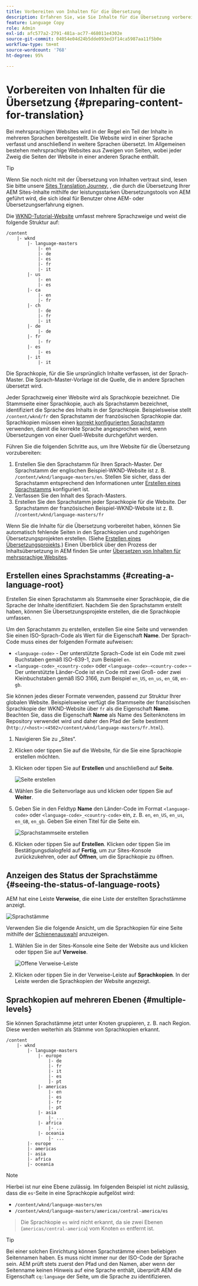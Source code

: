 ```yaml
---
title: Vorbereiten von Inhalten für die Übersetzung
description: Erfahren Sie, wie Sie Inhalte für die Übersetzung vorbereiten.
feature: Language Copy
role: Admin
exl-id: afc577a2-2791-481a-ac77-468011e4302e
source-git-commit: 04054e04d24b5dde093ed3f14ca5987aa11f5b0e
workflow-type: tm+mt
source-wordcount: '768'
ht-degree: 95%

---
```


# Vorbereiten von Inhalten für die Übersetzung {#preparing-content-for-translation}

Bei mehrsprachigen Websites wird in der Regel ein Teil der Inhalte in mehreren Sprachen bereitgestellt. Die Website wird in einer Sprache verfasst und anschließend in weitere Sprachen übersetzt. Im Allgemeinen bestehen mehrsprachige Websites aus Zweigen von Seiten, wobei jeder Zweig die Seiten der Website in einer anderen Sprache enthält.

>[!TIP]
>
>Wenn Sie noch nicht mit der Übersetzung von Inhalten vertraut sind, lesen Sie bitte unsere [Sites Translation Journey,](/help/journey-sites/translation/overview.md) , die durch die Übersetzung Ihrer AEM Sites-Inhalte mithilfe der leistungsstarken Übersetzungstools von AEM geführt wird, die sich ideal für Benutzer ohne AEM- oder Übersetzungserfahrung eignen.

Die [WKND-Tutorial-Website](/help/implementing/developing/introduction/develop-wknd-tutorial.md) umfasst mehrere Sprachzweige und weist die folgende Struktur auf:

```text
/content
    |- wknd
        |- language-masters
            |- en
            |- de
            |- es
            |- fr
            |- it
        |- us
            |- en
            |- es
        |- ca
            |- en
            |- fr
        |- ch
            |- de
            |- fr
            |- it
        |- de
            |- de
        |- fr
            |- fr
        |- es
            |- es
        |- it
            |- it
```

Die Sprachkopie, für die Sie ursprünglich Inhalte verfassen, ist der Sprach-Master. Die Sprach-Master-Vorlage ist die Quelle, die in andere Sprachen übersetzt wird.

Jeder Sprachzweig einer Website wird als Sprachkopie bezeichnet. Die Stammseite einer Sprachkopie, auch als Sprachstamm bezeichnet, identifiziert die Sprache des Inhalts in der Sprachkopie. Beispielsweise stellt `/content/wknd/fr` den Sprachstamm der französischen Sprachkopie dar. Sprachkopien müssen einen [korrekt konfigurierten Sprachstamm](preparation.md#creating-a-language-root) verwenden, damit die korrekte Sprache angesprochen wird, wenn Übersetzungen von einer Quell-Website durchgeführt werden.

Führen Sie die folgenden Schritte aus, um Ihre Website für die Übersetzung vorzubereiten:

1. Erstellen Sie den Sprachstamm für Ihren Sprach-Master. Der Sprachstamm der englischen Beispiel-WKND-Website ist z. B. `/content/wknd/language-masters/en`. Stellen Sie sicher, dass der Sprachstamm entsprechend den Informationen unter [Erstellen eines Sprachstamms](preparation.md#creating-a-language-root) konfiguriert ist.
1. Verfassen Sie den Inhalt des Sprach-Masters.
1. Erstellen Sie den Sprachstamm jeder Sprachkopie für die Website. Der Sprachstamm der französischen Beispiel-WKND-Website ist z. B. /`/content/wknd/language-masters/fr`

Wenn Sie die Inhalte für die Übersetzung vorbereitet haben, können Sie automatisch fehlende Seiten in den Sprachkopien und zugehörigen Übersetzungsprojekten erstellen. (Siehe [Erstellen eines Übersetzungsprojekts](managing-projects.md).) Einen Überblick über den Prozess der Inhaltsübersetzung in AEM finden Sie unter [Übersetzen von Inhalten für mehrsprachige Websites](overview.md).

## Erstellen eines Sprachstamms {#creating-a-language-root}

Erstellen Sie einen Sprachstamm als Stammseite einer Sprachkopie, die die Sprache der Inhalte identifiziert. Nachdem Sie den Sprachstamm erstellt haben, können Sie Übersetzungsprojekte erstellen, die die Sprachkopie umfassen.

Um den Sprachstamm zu erstellen, erstellen Sie eine Seite und verwenden Sie einen ISO-Sprach-Code als Wert für die Eigenschaft **Name**. Der Sprach-Code muss eines der folgenden Formate aufweisen:

* `<language-code>` - Der unterstützte Sprach-Code ist ein Code mit zwei Buchstaben gemäß ISO-639-1, zum Beispiel `en`.
* `<language-code>_<country-code>` oder `<language-code>-<country-code>` – Der unterstützte Länder-Code ist ein Code mit zwei Groß- oder zwei Kleinbuchstaben gemäß ISO 3166, zum Beispiel `en_US`, `en_us`, `en_GB`, `en-gb`.

Sie können jedes dieser Formate verwenden, passend zur Struktur Ihrer globalen Website.  Beispielsweise verfügt die Stammseite der französischen Sprachkopie der WKND-Website über `fr` als die Eigenschaft **Name**. Beachten Sie, dass die Eigenschaft **Name** als Name des Seitenknotens im Repository verwendet wird und daher den Pfad der Seite bestimmt (`http://<host>:<4502>/content/wknd/language-masters/fr.html`).

1. Navigieren Sie zu „Sites“.
1. Klicken oder tippen Sie auf die Website, für die Sie eine Sprachkopie erstellen möchten.
1. Klicken oder tippen Sie auf **Erstellen** und anschließend auf **Seite**.

   ![Seite erstellen](../assets/create-page.png)

1. Wählen Sie die Seitenvorlage aus und klicken oder tippen Sie auf **Weiter**.
1. Geben Sie in den Feldtyp **Name** den Länder-Code im Format `<language-code>` oder `<language-code>_<country-code>` ein, z. B. `en`, `en_US`, `en_us`, `en_GB`, `en_gb`. Geben Sie einen Titel für die Seite ein.

   ![Sprachstammseite erstellen](../assets/create-language-root.png)

1. Klicken oder tippen Sie auf **Erstellen**. Klicken oder tippen Sie im Bestätigungsdialogfeld auf **Fertig**, um zur Sites-Konsole zurückzukehren, oder auf **Öffnen**, um die Sprachkopie zu öffnen.

## Anzeigen des Status der Sprachstämme {#seeing-the-status-of-language-roots}

AEM hat eine Leiste **Verweise**, die eine Liste der erstellten Sprachstämme anzeigt.

![Sprachstämme](../assets/language-roots.png)

Verwenden Sie die folgende Ansicht, um die Sprachkopien für eine Seite mithilfe der [Schienenauswahl](/help/sites-cloud/authoring/getting-started/basic-handling.md#rail-selector) anzuzeigen.

1. Wählen Sie in der Sites-Konsole eine Seite der Website aus und klicken oder tippen Sie auf **Verweise**.

   ![Offene Verweise-Leiste](../assets/opening-references-rail.png)

1. Klicken oder tippen Sie in der Verweise-Leiste auf **Sprachkopien**. In der Leiste werden die Sprachkopien der Website angezeigt.

## Sprachkopien auf mehreren Ebenen {#multiple-levels}

Sie können Sprachstämme jetzt unter Knoten gruppieren, z. B. nach Region. Diese werden weiterhin als Stämme von Sprachkopien erkannt.

```text
/content
    |- wknd
        |- language-masters
            |- europe
                |- de
                |- fr
                |- it
                |- es
                ]- pt
            |- americas
                |- en
                |- es
                |- fr
                |- pt
            |- asia
                |- ...
            |- africa
                |- ...
            |- oceania
                |- ...
        |- europe
        |- americas
        |- asia
        |- africa
        |- oceania            
```

>[!NOTE]
>
>Hierbei ist nur eine Ebene zulässig. Im folgenden Beispiel ist nicht zulässig, dass die `es`-Seite in eine Sprachkopie aufgelöst wird:
>
>* `/content/wknd/language-masters/en`
>* `/content/wknd/language-masters/americas/central-america/es`

>
> Die Sprachkopie `es` wird nicht erkannt, da sie zwei Ebenen (`americas/central-america`) vom Knoten `en` entfernt ist.

>[!TIP]
>
>Bei einer solchen Einrichtung können Sprachstämme einen beliebigen Seitennamen haben. Es muss nicht immer nur der ISO-Code der Sprache sein. AEM prüft stets zuerst den Pfad und den Namen, aber wenn der Seitenname keinen Hinweis auf eine Sprache enthält, überprüft AEM die Eigenschaft `cq:language` der Seite, um die Sprache zu identifizieren.
